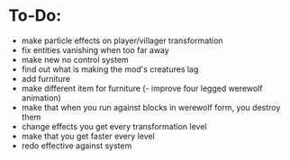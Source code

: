 # To-Do:
- make particle effects on player/villager transformation
- fix entities vanishing when too far away
- make new no control system
- find out what is making the mod's creatures lag
- add furniture
- make different item for furniture
  (- improve four legged werewolf animation)
- make that when you run against blocks in werewolf form, you destroy them
- change effects you get every transformation level
- make that you get faster every level
- redo effective against system
